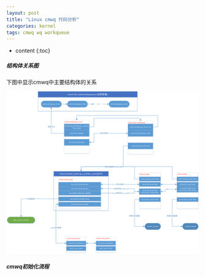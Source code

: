 ```yaml
---
layout: post
title: "Linux cmwq 代码分析"
categories: kernel
tags: cmwq wq workqueue
---
```


* content
{:toc}

##### 结构体关系图

下图中显示cmwq中主要结构体的关系

![cmwq_struct_relation](/image/cmwq/cmwq_struct_relation_v1.0.png)

##### cmwq初始化流程

